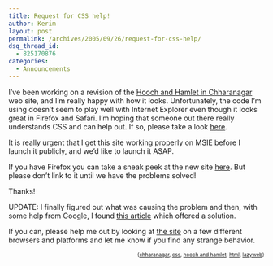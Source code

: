```yaml
---
title: Request for CSS help!
author: Kerim
layout: post
permalink: /archives/2005/09/26/request-for-css-help/
dsq_thread_id:
  - 825170876
categories:
  - Announcements
---
```

I&#8217;ve been working on a revision of the <a href="http://dnt.shashwati.com/" onclick="_gaq.push(['_trackEvent', 'outbound-article', 'http://dnt.shashwati.com/', 'Hooch and Hamlet in Chharanagar']);" >Hooch and Hamlet in Chharanagar</a> web site, and I&#8217;m really happy with how it looks. Unfortunately, the code I&#8217;m using doesn&#8217;t seem to play well with Internet Explorer even though it looks great in Firefox and Safari. I&#8217;m hoping that someone out there really understands CSS and can help out. If so, please take a look <a href="http://wordpress.org/support/topic/45476" onclick="_gaq.push(['_trackEvent', 'outbound-article', 'http://wordpress.org/support/topic/45476', 'here']);" >here</a>.

It is really urgent that I get this site working properly on MSIE before I launch it publicly, and we&#8217;d like to launch it ASAP.

If you have Firefox you can take a sneak peek at the new site <a href="http://hoochandhamlet.com/" onclick="_gaq.push(['_trackEvent', 'outbound-article', 'http://hoochandhamlet.com/', 'here']);" >here</a>. But please don&#8217;t link to it until we have the problems solved!

Thanks!

UPDATE: I finally figured out what was causing the problem and then, with some help from Google, I found <a href="http://www.positioniseverything.net/explorer/expandingboxbug.html" onclick="_gaq.push(['_trackEvent', 'outbound-article', 'http://www.positioniseverything.net/explorer/expandingboxbug.html', 'this article']);" >this article</a> which offered a solution.

If you can, please help me out by looking at <a href="http://hoochandhamlet.com/" onclick="_gaq.push(['_trackEvent', 'outbound-article', 'http://hoochandhamlet.com/', 'the site']);" >the site</a> on a few different browsers and platforms and let me know if you find any strange behavior.  
<!-- technorati tags start -->

<div style="text-align:right;">
  <span style="font-size:x-small;">{<a href="http://www.technorati.com/tag/chharanagar" onclick="_gaq.push(['_trackEvent', 'outbound-article', 'http://www.technorati.com/tag/chharanagar', 'chharanagar']);"  rel="tag">chharanagar</a>, <a href="http://www.technorati.com/tag/css" onclick="_gaq.push(['_trackEvent', 'outbound-article', 'http://www.technorati.com/tag/css', 'css']);"  rel="tag">css</a>, <a href="http://www.technorati.com/tag/hooch and hamlet" onclick="_gaq.push(['_trackEvent', 'outbound-article', 'http://www.technorati.com/tag/hooch and hamlet', 'hooch and hamlet']);"  rel="tag">hooch and hamlet</a>, <a href="http://www.technorati.com/tag/html" onclick="_gaq.push(['_trackEvent', 'outbound-article', 'http://www.technorati.com/tag/html', 'html']);"  rel="tag">html</a>, <a href="http://www.technorati.com/tag/lazyweb" onclick="_gaq.push(['_trackEvent', 'outbound-article', 'http://www.technorati.com/tag/lazyweb', 'lazyweb']);"  rel="tag">lazyweb</a>}</span>


<!-- technorati tags end -->

